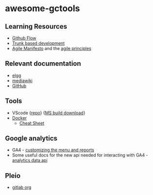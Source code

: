 # awesome-gctools

## Learning Resources
* [Github Flow](https://docs.github.com/en/get-started/quickstart/github-flow)
* [Trunk based development](https://trunkbaseddevelopment.com/)
* [Agile Manifesto](https://agilemanifesto.org/) and the [agile principles](https://agilemanifesto.org/principles.html)

## Relevant documentation
* [elgg](https://learn.elgg.org/en/stable/)
* [mediawiki](https://www.mediawiki.org/wiki/Documentation)
* [GitHub](https://docs.github.com/en)

## Tools
 * VScode {[repo](https://github.com/microsoft/vscode)} {[MS build download](https://code.visualstudio.com/)}
 * [Docker](https://docs.docker.com/get-docker/)
   * [Cheat Sheet](https://github.com/gctools-outilsgc/awesome-gctools/blob/main/docker-cheatsheet.md)

## Google analytics
 * GA4 - [customizing the menu and reports ](https://support.google.com/analytics/topic/11152760)
 * Some useful docs for the new api needed for interacting with GA4 - [analytics data api](https://github.com/gctools-outilsgc/data-report/issues/1#issuecomment-1658356851)

## Pleio
* [gitlab org](https://gitlab.com/pleio/pleio)
